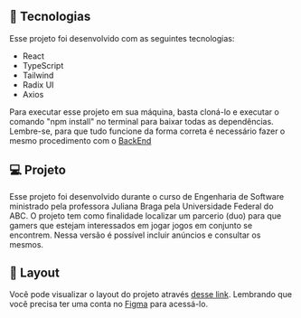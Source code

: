 ## 🚀 Tecnologias

Esse projeto foi desenvolvido com as seguintes tecnologias:

- React
- TypeScript
- Tailwind
- Radix UI  
- Axios

Para executar esse projeto em sua máquina, basta cloná-lo e executar o comando "npm install" no terminal para baixar todas as dependências.
Lembre-se, para que tudo funcione da forma correta é necessário fazer o mesmo procedimento com o [BackEnd](https://github.com/jozanardo/FLOP-Backend-for-tests)

## 💻 Projeto

Esse projeto foi desenvolvido durante o curso de Engenharia de Software ministrado pela professora Juliana Braga pela Universidade Federal do ABC.
O projeto tem como finalidade localizar um parcerio (duo) para que gamers que estejam interessados em jogar jogos em conjunto se encontrem. Nessa versão é possível incluir anúncios e consultar os mesmos.

## 🔖 Layout

Você pode visualizar o layout do projeto através [desse link](https://www.figma.com/file/Cphis6D54sY3wSEHTFrLkI/FLOP?node-id=1-4&t=3eQ9u6o13R2n3FUY-0). Lembrando que você precisa ter uma conta no [Figma](http://figma.com/) para acessá-lo.

